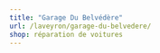 ```yaml
---
title: "Garage Du Belvédère"
url: /laveyron/garage-du-belvedere/
shop: réparation de voitures
---
```

